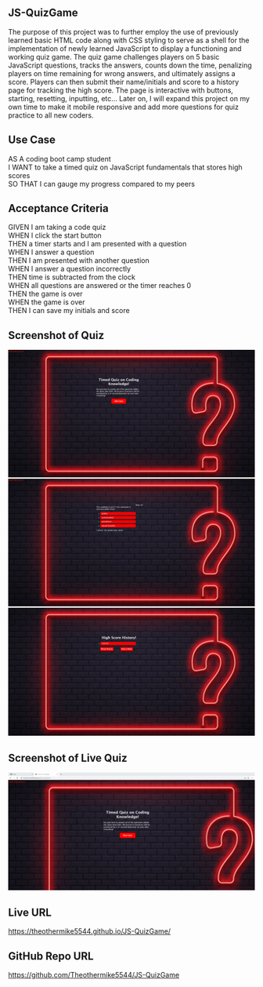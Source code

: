 ## JS-QuizGame
The purpose of this project was to further employ the use of previously learned basic HTML code along with CSS styling to serve as a shell for the implementation of newly learned JavaScript to display a functioning and working quiz game. The quiz game challenges players on 5 basic JavaScript questions, tracks the answers, counts down the time, penalizing players on time remaining for wrong answers, and ultimately assigns a score. Players can then submit their name/initials and score to a history page for tracking the high score. The page is interactive with buttons, starting, resetting, inputting, etc... Later on, I will expand this project on my own time to make it mobile responsive and add more questions for quiz practice to all new coders.

## Use Case
AS A coding boot camp student  </br>
I WANT to take a timed quiz on JavaScript fundamentals that stores high scores  </br>
SO THAT I can gauge my progress compared to my peers  </br>

## Acceptance Criteria
GIVEN I am taking a code quiz  </br>
WHEN I click the start button  </br>
THEN a timer starts and I am presented with a question  </br>
WHEN I answer a question  </br>
THEN I am presented with another question  </br>
WHEN I answer a question incorrectly  </br>
THEN time is subtracted from the clock  </br>
WHEN all questions are answered or the timer reaches 0  </br>
THEN the game is over  </br>
WHEN the game is over  </br>
THEN I can save my initials and score  </br>

## Screenshot of Quiz
![](Screenshot-1.png)  </br>
![](Screenshot-2.png)  </br>
![](Screenshot-3.png)  </br>
## Screenshot of Live Quiz
![](Screenshot-Live.png)  </br>

## Live URL
https://theothermike5544.github.io/JS-QuizGame/

## GitHub Repo URL
https://github.com/Theothermike5544/JS-QuizGame
